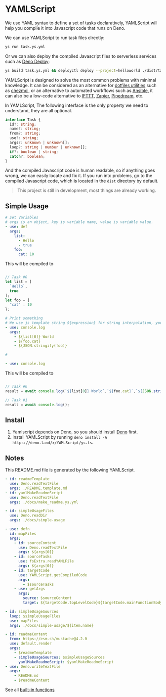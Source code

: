 # YAMLScript

We use YAML syntax to define a set of tasks declaratively, YAMLScript will help
you compile it into Javascript code that runs on Deno.

We can use YAMLScript to run task files directly:

```bash
ys run task.ys.yml
```

Or we can also deploy the compiled Javascript files to serverless services such
as [Deno Deploy](https://deno.com/deploy):

```bash
ys build task.ys.yml && deployctl deploy --project=helloworld ./dist/task.js
```

YAMLScript is designed to solve the most common problems with minimal knowledge.
It can be considered as an alternative for
[dotfiles utilities](https://dotfiles.github.io/utilities/) such as
[chezmoi](https://www.chezmoi.io/), or an alternative to automated workflows
such as [Ansible](https://www.ansible.com/), it can also be a low-code
alternative to [IFTTT](https://ifttt.com/), [Zapier](https://zapier.com/),
[Pipedream](https://pipedream.com/), etc.

In YAMLScript, The following interface is the only property we need to
understand, they are all optional.

```typescript
interface Task {
  id?: string;
  name?: string;
  from?: string;
  use?: string;
  args?: unknown | unknown[];
  loop?: string | number | unknown[];
  if?: boolean | string;
  catch?: boolean;
}
```

And the compiled Javascript code is human readable, so if anything goes wrong,
we can easily locate and fix it. If you run into problems, go to the compiled
Javascript code, which is located in the `dist` directory by default.

> This project is still in development, most things are already working.


## Simple Usage



```yaml
# Set Variables
# args is an object, key is variable name, value is variable value.
- use: def
  args:
    list:
      - Hello
      - true
    foo:
      cat: 10

```

This will be compiled to 

   
```javascript

// Task #0
let list = [
  `Hello`,
  true
];
let foo = {
  "cat" : 10
};

```


```yaml
# Print something
# We use js template string ${expression} for string interpolation, you can use any valid js template expression here, even function. ${} can be escaped as \$s{}
- use: console.log
  args:
    - ${list[0]} World
    - ${foo.cat}
    - ${JSON.stringify(foo)}

#

- use: console.log

```

This will be compiled to 

   
```javascript

// Task #0
result = await console.log(`${list[0]} World`,`${foo.cat}`,`${JSON.stringify(foo)}`);

// Task #1
result = await console.log();

```




## Install

1. Yamlscript depends on Deno, so you should install
   [Deno](https://deno.land/#installation) first.
2. Install YAMLScript by running
   `deno install -A https://deno.land/x/YAMLScript/ys.ts`.

## Notes

This README.md file is generated by the following YAMLScript.

```yaml
- id: readmeTemplate
  use: Deno.readTextFile
  args: ./README.template.md
- id: yamlMakeReadmeScript
  use: Deno.readTextFile
  args: ./docs/make_readme.ys.yml

- id: simpleUsageFiles
  use: Deno.readDir
  args: ./docs/simple-usage

- use: defn
  id: mapFiles
  args:
    - id: sourceContent
      use: Deno.readTextFile
      args: ${args[0]}
    - id: sourceTasks
      use: fsExtra.readYAMLFile
      args: ${args[0]}
    - id: targetCode
      use: YAMLScript.getCompiledCode
      args:
        - $sourceTasks
    - use: getArgs
      args:
        source: $sourceContent
        target: ${targetCode.topLevelCode}${targetCode.mainFunctionBodyCode}

- id: simpleUsageSources
  loop: $simpleUsageFiles
  use: mapFiles
  args: ./docs/simple-usage/${item.name}

- id: readmeContent
  from: https://esm.sh/mustache@4.2.0
  use: default.render
  args:
    - $readmeTemplate
    - simpleUsageSources: $simpleUsageSources
      yamlMakeReadmeScript: $yamlMakeReadmeScript
- use: Deno.writeTextFile
  args:
    - README.md
    - $readmeContent

```

See all [built-in functions](/globals/mod.ts)
